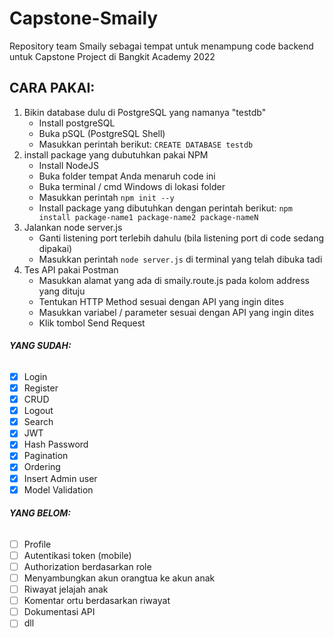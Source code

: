 # Capstone-Smaily

Repository team Smaily sebagai tempat untuk menampung code backend untuk Capstone Project di Bangkit Academy 2022

## CARA PAKAI:
1. Bikin database dulu di PostgreSQL yang namanya "testdb"
   - Install postgreSQL
   - Buka pSQL (PostgreSQL Shell)
   - Masukkan perintah berikut: ```CREATE DATABASE testdb```
2. install package yang dubutuhkan pakai NPM
   - Install NodeJS
   - Buka folder tempat Anda menaruh code ini
   - Buka terminal / cmd Windows di lokasi folder
   - Masukkan perintah ```npm init --y```
   - Install package yang dibutuhkan dengan perintah berikut: ```npm install package-name1 package-name2 package-nameN```
4. Jalankan node server.js
   - Ganti listening port terlebih dahulu (bila listening port di code sedang dipakai)
   - Masukkan perintah ```node server.js``` di terminal yang telah dibuka tadi
5. Tes API pakai Postman
   - Masukkan alamat yang ada di smaily.route.js pada kolom address yang dituju
   - Tentukan HTTP Method sesuai dengan API yang ingin dites
   - Masukkan variabel / parameter sesuai dengan API yang ingin dites
   - Klik tombol Send Request

###### **YANG SUDAH:**
- [x] Login
- [x] Register
- [x] CRUD
- [x] Logout
- [x] Search
- [x] JWT
- [x] Hash Password
- [x] Pagination
- [x] Ordering
- [x] Insert Admin user
- [x] Model Validation

###### **YANG BELOM:**
- [ ] Profile
- [ ] Autentikasi token (mobile)
- [ ] Authorization berdasarkan role
- [ ] Menyambungkan akun orangtua ke akun anak
- [ ] Riwayat jelajah anak
- [ ] Komentar ortu berdasarkan riwayat
- [ ] Dokumentasi API
- [ ] dll
